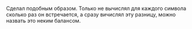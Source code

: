 Сделал подобным образом. Только не вычислял для каждого символа сколько раз он встречается, а сразу вичислял эту разницу, можно назвать это неким балансом. 
